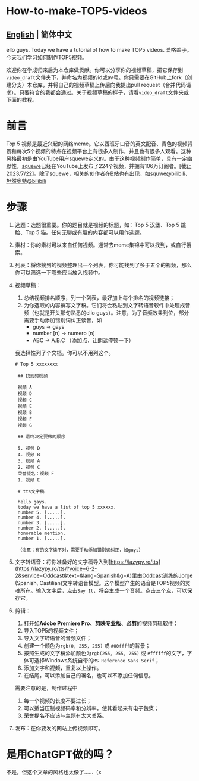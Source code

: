 # How-to-make-TOP5-videos

## [English](/README.md) | **简体中文**

ello guys. Today we have a tutorial of how to make TOP5 videos. 爱咯盖子。今天我们学习如何制作TOP5视频。

欢迎你在学成归来后为本仓库做贡献。你可以分享你的视频草稿，把它保存到`video_draft`文件夹下，并命名为视频的id或av号。你只需要在GitHub上fork（创建分支）本仓库，并将自己的视频草稿上传后向我提出pull request（合并代码请求）。只要符合的我都会通过。关于视频草稿的样子，请看`video_draft`文件夹或下面的教程。

# 前言

Top 5 视频是最近兴起的网络meme。它以西班牙口音的英文配音、青色的视频背景和每次5个视频的特点在视频平台上有很多人制作，并且也有很多人观看。这种风格最初是由YouTube用户[squewe](https://www.youtube.com/@squewe)定义的。由于这种视频制作简单，具有一定幽默性，[squewe](https://www.youtube.com/@squewe)已经在YouTube上发布了224个视频，并拥有106万订阅者。[截止2023/7/22]。除了squewe，相关的创作者在B站也有出现，如[squwe@bilibili](https://space.bilibili.com/1211770205)、[坦然奥特@bilibili](https://space.bilibili.com/2014827662)

# 步骤

1. 选题：选题很重要。你的题目就是视频的标题，如：Top 5 汉堡、Top 5 跳脸、Top 5 猫。任何无聊或有趣的内容都可以用作选题。  
2. 素材：你的素材可以来自任何视频。通常去meme集锦中可以找到，或自行搜索。  
3. 列表：将你搜到的视频整理出一个列表，你可能找到了多于五个的视频，那么你可以筛选一下哪些应当放入视频中。  
4. 视频草稿：
   1. 总结视频排名顺序，列一个列表，最好加上每个排名的视频链接；
   2. 为你选取的内容撰写文字稿。它们将会粘贴到文字转语音软件中处理成音频（也就是开头那句熟悉的ello guys）。注意，为了音频效果到位，部分需要手动添加错别词纠正读音，如  
        - guys -> gays
        - number [n] -> numero [n]
        - ABC -> A.B.C   （添加点，让朗读停顿一下）
   
   我选择性列了个文档。你可以不用列这个。
   ```
   # Top 5 xxxxxxxx

    ## 找到的视频

    视频 A
    视频 D
    视频 C
    视频 E
    视频 B
    视频 F
    视频 G

    ## 最终决定要做的顺序

    5. 视频 D
    4. 视频 B
    3. 视频 A
    2. 视频 C
    荣誉提名：视频 F
    1. 视频 E

    # tts文字稿

    hello gays.
    today we have a list of top 5 xxxxxx.
    number 5. [.....]. 
    number 4. [.....].
    number 3. [.....].
    number 2. [.....].
    honorable mention.
    number 1. [.....].

    （注意：有的文字读不对，需要手动添加错别词纠正，如guys）
   ```

5. 文字转语音：将你准备好的文字稿导入到[https://lazypy.ro/tts](https://lazypy.ro/tts/?voice=6-2-2&service=Oddcast&text=&lang=Spanish&g=A)里由Oddcast训练的Jorge (Spanish, Castilian)文字转语音模型。这个模型产生的语音是TOP5视频的灵魂所在。输入文字后，点击`Say It`，将会生成一个音频。点击三个点，可以保存它。  
6. 剪辑：
   1. 打开如**Adobe Premiere Pro**、**剪映专业版**、**必剪**的视频剪辑软件；  
   2. 导入TOP5的视频文件；  
   3. 导入文字转语音的音频文件；  
   4. 创建一个颜色为`rgb(0, 255, 255)` 或 `#00ffff`的背景；  
   5. 按照生成的文字稿添加颜色为`rgb(255, 255, 255)` 或 `#ffffff`的文字，字体可选择Windows系统自带的`MS Reference Sans Serif`；  
   6. 添加文字和视频，重复以上操作。  
   7. 在结尾，可以添加自己的署名，也可以不添加任何信息。  
   
   需要注意的是，制作过程中

   1. 每一个视频的长度不要过长；  
   2. 可以适当压制视频码率和分辨率，使其看起来有电子包浆；  
   3. 荣誉提名不应该与主题有太大关系。  
7. 发布：在你要发的网站上传视频即可。

# 是用ChatGPT做的吗？

不是，但这个文章的风格也太像了……（x
